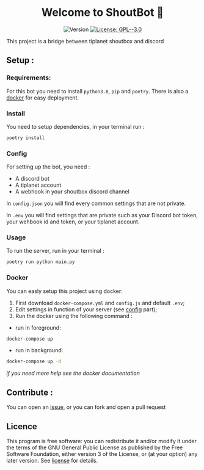 <h1 align="center">Welcome to ShoutBot 👋</h1>
<p align="center">
  <img alt="Version" src="https://img.shields.io/badge/version-0.1.0-blue.svg?cacheSeconds=2592000" />
  <a href="/license" target="_blank">
    <img alt="License: GPL--3.0" src="https://img.shields.io/badge/License-GPL--3.0-yellow.svg" />
  </a>
</p>

This project is a bridge between tiplanet shoutbox and discord

## Setup :

### Requirements:

For this bot you need to install `python3.8`, `pip` and `poetry`. There is also a [docker](#docker) for easy deployment.

### Install

You need to setup dependencies, in your terminal run :

```sh
poetry install
```

### Config

For setting up the bot, you need :

-   A discord bot
-   A tiplanet account
-   A webhook in your shoutbox discord channel

In `config.json` you will find every common settings that are not private.

In `.env` you will find settings that are private such as your Discord bot token, your wehbook id and token, or your tiplanet account.

### Usage

To run the server, run in your terminal :

```sh
poetry run python main.py
```

### Docker

You can easly setup this project using docker:

1. First download `docker-compose.yml` and `config.js` and default `.env`;
2. Edit settings in function of your server (see [config](#config) part);
3. Run the docker using the following command :

-   run in foreground:

```sh
docker-compose up
```

-   run in background:

```sh
docker-compose up -d
```

_if you need more help see the docker documentation_

<!-- For updating the container:
```sh
docker-compose pull
``` -->
## Contribute : 

You can open an [issue](https://github.com/LeGmask/NotWistaBot/issues/new/choose), or you can fork and open a pull request

## Licence

This program is free software: you can redistribute it and/or modify it under the terms of the GNU General Public License as published by the Free Software Foundation, either version 3 of the License, or (at your option) any later version.
See [license](license) for details.
